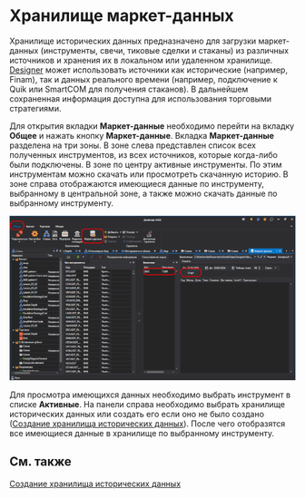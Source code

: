 # Хранилище маркет\-данных

Хранилище исторических данных предназначено для загрузки маркет\-данных (инструменты, свечи, тиковые сделки и стаканы) из различных источников и хранения их в локальном или удаленном хранилище. [Designer](../designer.md) может использовать источники как исторические (например, Finam), так и данных реального времени (например, подключение к Quik или SmartCOM для получения стаканов). В дальнейшем сохраненная информация доступна для использования торговыми стратегиями.

Для открытия вкладки **Маркет\-данные** необходимо перейти на вкладку **Общее** и нажать кнопку **Маркет\-данные**. Вкладка **Маркет\-данные** разделена на три зоны. В зоне слева представлен список всех полученных инструментов, из всех источников, которые когда\-либо были подключены. В зоне по центру активные инструменты. По этим инструментам можно скачать или просмотреть скачанную историю. В зоне справа отображаются имеющиеся данные по инструменту, выбранному в центральной зоне, а также можно скачать данные по выбранному инструменту.

![Designer Repository of historical data 00](../../images/designer_repository_of_historical_data_00.png)

Для просмотра имеющихся данных необходимо выбрать инструмент в списке **Активные**. На панели справа необходимо выбрать хранилище исторических данных или создать его если оно не было создано ([Создание хранилища исторических данных](market_data_storage/getting_started.md)). После чего отобразятся все имеющиеся данные в хранилище по выбранному инструменту.

## См. также

[Создание хранилища исторических данных](market_data_storage/getting_started.md)
